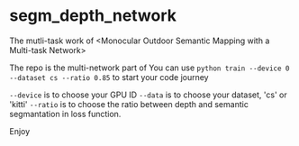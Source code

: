 # segm_depth_network
The mutli-task work of &lt;Monocular Outdoor Semantic Mapping with a Multi-task Network>

The repo is the multi-network part of <Monocular Outdoor Semantic Mapping with a Multi-task Network>
You can use `python train --device 0 --dataset cs --ratio 0.85` to start your code journey

`--device` is to choose your GPU ID
`--data` is to choose your dataset, 'cs' or 'kitti'
`--ratio` is to choose the ratio between depth and semantic segmantation in loss function.

Enjoy
